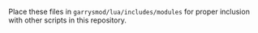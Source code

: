 Place these files in `garrysmod/lua/includes/modules` for proper inclusion with other scripts in this repository.
